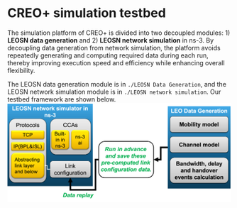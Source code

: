 CREO+ simulation testbed
======
The simulation platform of CREO+ is divided into two decoupled modules: 1) **LEOSN data generation** and 2) **LEOSN network simulation** in ns-3. By decoupling data generation from network simulation, the platform avoids repeatedly generating and computing required data during each run, thereby improving execution speed and efficiency while enhancing overall flexibility.

The LEOSN data generation module is in `./LEOSN Data Generation`, and the LEOSN network simulation module is in `./LEOSN network simulation`. Our testbed framework are shown below.
![CREO+ LEOSN testbed framework](simulation.png)
